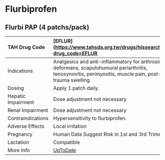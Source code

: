 # Flurbiprofen

## Flurbi PAP (4 patchs/pack)

| TAH Drug Code      | [EFLUR](https://www.tahsda.org.tw/drugs/hissearch.php?drug_code=EFLUR                                                                                   |
|:-------------------|:--------------------------------------------------------------------------------------------------------------------------------------------------------|
| Indications        | Analgesics and anti-inflammatory for arthrosis deformans, scapulohumural periarthritis, tenosynovitis, perimyositis, muscle pain, post-trauma swelling. |
| Dosing             | Apply 1 patch daily.                                                                                                                                    |
| Hepatic Impairment | Dose adjustment not necessary                                                                                                                           |
| Renal Impairment   | Dose adjustment not necessary                                                                                                                           |
| Contraindications  | Hypersensitivity to flurbiprofen.                                                                                                                       |
| Adverse Effects    | Local irritation                                                                                                                                        |
| Pregnancy          | Human Data Suggest Risk in 1st and 3rd Trimesters                                                                                                       |
| Lactation          | Compatible                                                                                                                                              |
| More Info          | [UpToDate](https://www.uptodate.com/contents/flurbiprofen-drug-information)                                                                             |

